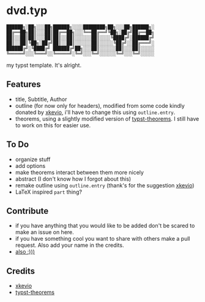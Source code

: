 # dvd.typ
```
██████╗░██╗░░░██╗██████╗░░░░████████╗██╗░░░██╗██████╗░
██╔══██╗██║░░░██║██╔══██╗░░░╚══██╔══╝╚██╗░██╔╝██╔══██╗
██║░░██║██║░░░██║██║░░██║░░░░░░██║░░░░╚████╔╝░██████╔╝
██║░░██║╚██╗░██╔╝██║░░██║░░░░░░██║░░░░░╚██╔╝░░██╔═══╝░
██████╔╝░╚████╔╝ ██████╔╝██╗░░░██║░░░░░░██║░░░██║░░░░░
╚═════╝░░░╚═══╝░░╚═════╝░╚═╝░░░╚═╝░░░░░░╚═╝░░░╚═╝░░░░░
```
my typst template. It's alright.

## Features
- title, Subtitle, Author
- outline (for now only for headers), modified from some code kindly donated by [xkevio](https://github.com/xkevio), i'll have to change this using `outline.entry`.
- theorems, using a slightly modified version of [typst-theorems](https://github.com/sahasatvik/typst-theorems). I still have to work on this for easier use.

## To Do
- organize stuff
- add options
- make theorems interact between them more nicely
- abstract (I don't know how I forgot about this)
- remake outline using `outline.entry` (thank's for the suggestion [xkevio](https://github.com/xkevio))
- LaTeX inspired `part` thing?

## Contribute
- if you have anything that you would like to be added don't be scared to make an issue on here.
- if you have something cool you want to share with others make a pull request. Also add your name in the credits.
- [also :)))](https://paypal.me/dvdtsb)

## Credits
- [xkevio](https://github.com/xkevio)
- [typst-theorems](https://github.com/sahasatvik/typst-theorems)
